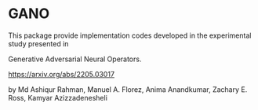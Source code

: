 # GANO
This package provide implementation codes developed in the experimental study presented in

Generative Adversarial Neural Operators.

https://arxiv.org/abs/2205.03017

by Md Ashiqur Rahman, Manuel A. Florez, Anima Anandkumar, Zachary E. Ross, Kamyar Azizzadenesheli 
